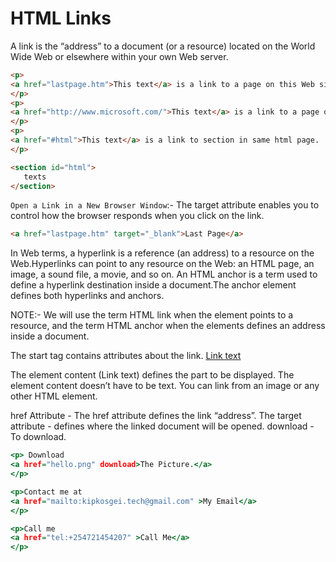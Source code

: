 # HTML Links

A link is the “address” to a document (or a resource) located on the World Wide Web or elsewhere within your own Web server.

```html
<p>
<a href="lastpage.htm">This text</a> is a link to a page on this Web site.
</p>
<p>
<a href="http://www.microsoft.com/">This text</a> is a link to a page on the World Wide Web.
</p>
<p>
<a href="#html">This text</a> is a link to section in same html page.
</p>

<section id="html">
   texts
</section>
```

`Open a Link in a New Browser Window`:- The target attribute enables you to control how the browser responds when you click on the link.

```html
<a href="lastpage.htm" target="_blank">Last Page</a>
```

In Web terms, a hyperlink is a reference (an address) to a resource on the Web.Hyperlinks can point to any resource on the Web: an HTML page, an image, a
sound file, a movie, and so on.
An HTML anchor is a term used to define a hyperlink destination inside a document.The anchor element <a> defines both hyperlinks and anchors.

NOTE:- We will use the term HTML link when the <a> element points to a resource, and the term HTML anchor when the <a> elements defines an address
inside a document.

The start tag contains attributes about the link.
<a href="url">Link text</a>

The element content (Link text) defines the part to be displayed. The element content doesn’t have to be text. You can link from an image or any other HTML element.

href Attribute - The href attribute defines the link “address”.
The target attribute - defines where the linked document will be opened.
download - To download.

```htm
<p> Download
<a href="hello.png" download>The Picture.</a>
</p>

<p>Contact me at
<a href="mailto:kipkosgei.tech@gmail.com" >My Email</a>
</p>

<p>Call me
<a href="tel:+254721454207" >Call Me</a>
</p>
```